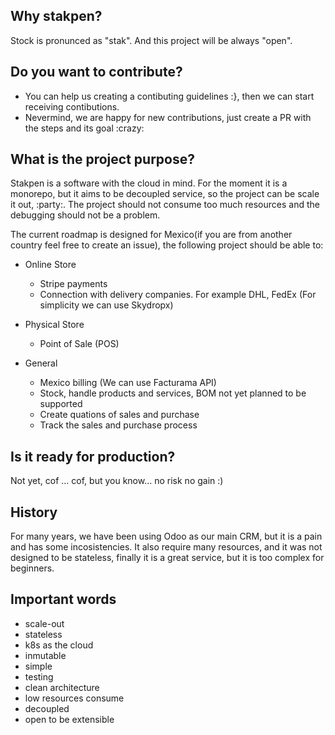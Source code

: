 ## Why stakpen?

Stock is pronunced as "stak". And this project will be always "open". 

## Do you want to contribute?

- You can help us creating a contibuting guidelines :}, then we can start receiving contibutions.
- Nevermind, we are happy for new contributions, just create a PR with the steps and its goal :crazy:

## What is the project purpose?

Stakpen is a software with the cloud in mind. For the moment it is a monorepo, but it aims to be decoupled service, so the project can be scale it out, :party:. The project should not consume too much resources and the debugging should not be a problem.

The current roadmap is designed for Mexico(if you are from another country feel free to create an issue), the following project should be able to:

- Online Store
  - Stripe payments
  - Connection with delivery companies. For example DHL, FedEx (For simplicity we can use Skydropx)

- Physical Store
  - Point of Sale (POS)

- General
  - Mexico billing (We can use Facturama API)
  - Stock, handle products and services, BOM not yet planned to be supported
  - Create quations of sales and purchase
  - Track the sales and purchase process


## Is it ready for production?

Not yet, cof ... cof, but you know... no risk no gain :)


## History

For many years, we have been using Odoo as our main CRM, but it is a pain and has some incosistencies. It also require  many resources, and it was not designed to be stateless, finally it is a great service, but it is too complex for beginners.

## Important words

- scale-out
- stateless
- k8s as the cloud
- inmutable
- simple
- testing
- clean architecture
- low resources consume
- decoupled
- open to be extensible

